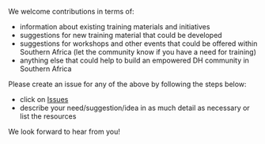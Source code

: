 We welcome contributions in terms of:
* information about existing training materials and initiatives
* suggestions for new training material that could be developed
* suggestions for workshops and other events that could be offered within Southern Africa (let the community know if you have a need for training)
* anything else that could help to build an empowered DH community in Southern Africa

Please create an issue for any of the above by following the steps below:
* click on [Issues](https://github.com/DH-SouthernAfrica/Capacity-Building/issues)
* describe your need/suggestion/idea in as much detail as necessary or list the resources

We look forward to hear from you!
